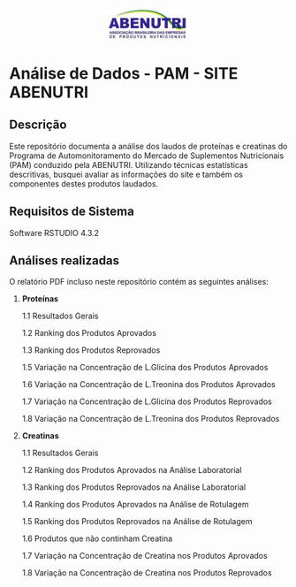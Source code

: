 <p align="center">
  <img src="LOGO.jpg" alt="GHOST PROJECT BARBIE" width="150">
</p>
<h1 align="center"><strong></strong></h1>

# Análise de Dados - PAM - SITE ABENUTRI

## Descrição

Este repositório documenta a análise dos laudos de proteínas e creatinas do Programa de Automonitoramento do Mercado de Suplementos Nutricionais (PAM) conduzido pela ABENUTRI. Utilizando técnicas estatísticas descritivas, busquei avaliar as informações do site e também os componentes destes produtos laudados.

## Requisitos de Sistema

Software RSTUDIO 4.3.2

## Análises realizadas

O relatório PDF incluso neste repositório contém as seguintes análises:

1. **Proteínas**

   1.1 Resultados Gerais

   1.2 Ranking dos Produtos Aprovados

   1.3 Ranking dos Produtos Reprovados  

   1.5 Variação na Concentração de L.Glicina dos Produtos Aprovados

   1.6 Variação na Concentração de L.Treonina dos Produtos Aprovados

   1.7 Variação na Concentração de L.Glicina dos Produtos Reprovados

   1.8 Variação na Concentração de L.Treonina dos Produtos Reprovados 
  

3. **Creatinas**

   1.1 Resultados Gerais  

   1.2 Ranking dos Produtos Aprovados na Análise Laboratorial

   1.3 Ranking dos Produtos Reprovados na Análise Laboratorial

   1.4 Ranking dos Produtos Aprovados na Análise de Rotulagem 

   1.5 Ranking dos Produtos Reprovados na Análise de Rotulagem

   1.6 Produtos que não continham Creatina

   1.7 Variação na Concentração de Creatina nos Produtos Aprovados
   
   1.8 Variação na Concentração de Creatina nos Produtos Reprovados
